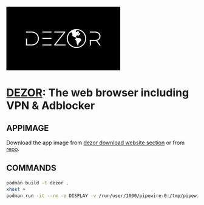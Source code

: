 ![dezor icon 2](imgs/dezor_icon_2.png)
# [DEZOR](https://www.dezor.net/): The web browser including VPN & Adblocker 

## APPIMAGE
Download the app image from [dezor download website section](https://www.dezor.net/#download) or from [repo](https://drive.google.com/file/d/1IqNPAut9uuo9uL9i-SFMjopgGwtwi2ST/view?usp=drive_link).
<!--
``` bash
 ./Dezor-v1.2.9-x86_64.AppImage  --appimage-extract
```
-->

## COMMANDS

``` bash
podman build -t dezor .
xhost +
podman run -it --rm -e DISPLAY -v /run/user/1000/pipewire-0:/tmp/pipewire-0 -e XDG_RUNTIME_DIR=/tmp --net=host --ipc=host --pid=host --name dezor dezor:latest
```
